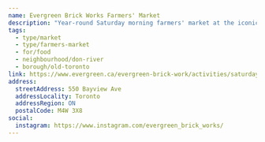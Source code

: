 ```yaml
---
name: Evergreen Brick Works Farmers' Market
description: "Year-round Saturday morning farmers' market at the iconic Evergreen Brick Works location."
tags:
  - type/market
  - type/farmers-market
  - for/food
  - neighbourhood/don-river
  - borough/old-toronto
link: https://www.evergreen.ca/evergreen-brick-work/activities/saturday-farmers-market/
address:
  streetAddress: 550 Bayview Ave
  addressLocality: Toronto
  addressRegion: ON
  postalCode: M4W 3X8
social:
  instagram: https://www.instagram.com/evergreen_brick_works/
---
```

